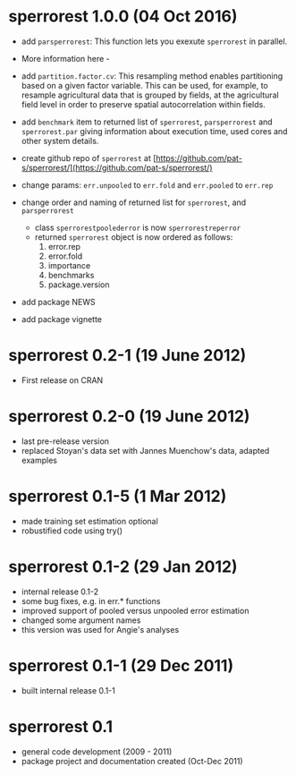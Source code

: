 # sperrorest 1.0.0 (04 Oct 2016)

* add `parsperrorest`: This function lets you exexute `sperrorest` in parallel. 
- More information here - 

* add `partition.factor.cv`: This resampling method enables partitioning based 
on a given factor variable. This can be used, for example, to resample 
agricultural data that is grouped by fields, at the agricultural field level 
in order to preserve spatial autocorrelation within fields.

* add `benchmark` item to returned list of `sperrorest`, `parsperrorest` and 
`sperrorest.par` giving information about execution time, 
used cores and other system details. 

* create github repo of `sperrorest` at 
[https://github.com/pat-s/sperrorest/](https://github.com/pat-s/sperrorest/)

* change params: `err.unpooled` to `err.fold` and `err.pooled` to `err.rep`

* change order and naming of returned list for `sperrorest`, and `parsperrorest` 
  - class `sperrorestpoolederror` is now `sperrorestreperror`
  - returned `sperrorest` object is now ordered as follows: 
    1. error.rep
    2. error.fold
    3. importance
    4. benchmarks
    5. package.version

* add package NEWS

* add package vignette

# sperrorest 0.2-1 (19 June 2012)

* First release on CRAN

# sperrorest 0.2-0 (19 June 2012)

* last pre-release version
* replaced Stoyan's data set with Jannes Muenchow's data, adapted examples


# sperrorest 0.1-5 (1 Mar 2012)

* made training set estimation optional
* robustified code using try()


# sperrorest 0.1-2 (29 Jan 2012)

* internal release 0.1-2
* some bug fixes, e.g. in err.* functions
* improved support of pooled versus unpooled error estimation
* changed some argument names
* this version was used for Angie's analyses

# sperrorest 0.1-1 (29 Dec 2011)

* built internal release 0.1-1

# sperrorest 0.1

* general code development (2009 - 2011)
* package project and documentation created (Oct-Dec 2011)
